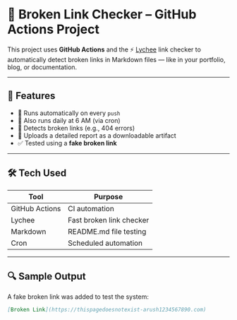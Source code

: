 # 🔗 Broken Link Checker – GitHub Actions Project

This project uses **GitHub Actions** and the ⚡ [Lychee](https://github.com/lycheeverse/lychee) link checker to automatically detect broken links in Markdown files — like in your portfolio, blog, or documentation.

---

## 🚀 Features

- 🔁 Runs automatically on every `push`
- 📆 Also runs daily at 6 AM (via cron)
- 🧪 Detects broken links (e.g., 404 errors)
- 📄 Uploads a detailed report as a downloadable artifact
- ✅ Tested using a **fake broken link**

---

## 🛠 Tech Used

| Tool         | Purpose                      |
|--------------|------------------------------|
| GitHub Actions | CI automation               |
| Lychee        | Fast broken link checker     |
| Markdown      | README.md file testing       |
| Cron          | Scheduled automation         |

---

## 🔍 Sample Output

A fake broken link was added to test the system:

```markdown
[Broken Link](https://thispagedoesnotexist-arush1234567890.com)
